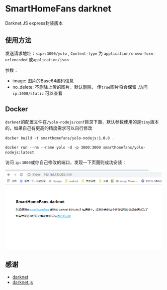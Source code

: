 # SmartHomeFans darknet

Darknet.JS express封装版本


## 使用方法


发送请求地址：`<ip>:3000/yolo` , `Content-type` 为 `application/x-www-form-urlencoded` 或`application/json` 

参数：
* image: 图片的Base64编码信息
* no_delete: 不删除上传的图片，默认删除， 传`true`图片将会保留 ,访问`ip:3000/static` 可以查看

## Docker

`darknet`的配置文件在`/yolo-nodejs/conf`目录下面，默认参数使用的是`tiny`版本的，如果自己有更高的精度需求可以自行修改

```
docker build -t smarthomefans/yolo-nodejs:1.0.0 .
```

```
docker run --rm --name yolo -d -p 3000:3000 smarthomefans/yolo-nodejs:latest
```

访问 `ip:3000`或你自己修改的端口，发现一下页面则成功安装：

![图片](images/index.png)



## 感谢
* [darknet](https://github.com/pjreddie/darknet)
* [darknet.js](https://github.com/bennetthardwick/darknet.js)